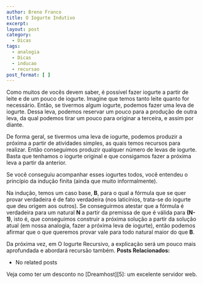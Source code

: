 ```yaml
---
author: Breno Franco
title: O Iogurte Indutivo
excerpt:
layout: post
category:
  - Dicas
tags:
  - analogia
  - Dicas
  - inducao
  - recursao
post_format: [ ]
---
```

Como muitos de vocês devem saber, é possível fazer iogurte a partir de leite e de um pouco de iogurte. Imagine que temos tanto leite quanto for necessário. Então, se tivermos algum iogurte, podemos fazer uma leva de iogurte. Dessa leva, podemos reservar um pouco para a produção de outra leva, da qual podemos tirar um pouco para originar a terceira, e assim por diante.

De forma geral, se tivermos uma leva de iogurte, podemos produzir a próxima a partir de atividades simples, as quais temos recursos para realizar. Então conseguimos produzir qualquer número de levas de iogurte. Basta que tenhamos o iogurte original e que consigamos fazer a próxima leva a partir da anterior.

Se você conseguiu acompanhar esses iogurtes todos, você entendeu o princípio da indução finita (ainda que muito informalmente).

Na indução, temos um caso base, **B**, para o qual a fórmula que se quer provar verdadeira é de fato verdadeira (nos laticínios, trata-se do iogurte que deu origem aos outros). Se conseguirmos atestar que a fórmula é verdadeira para um natural **N** a partir da premissa de que é válida para **(N-1)**, isto é, que conseguimos construir a próxima solução a partir da solução atual (em nossa analogia, fazer a próxima leva de iogurte), então podemos afirmar que o que queremos provar vale para todo natural maior do que **B**.

Da próxima vez, em O Iogurte Recursivo, a explicação será um pouco mais aprofundada e abordará recursão também. 
**Posts Relacionados:** 
*   No related posts










Veja como ter um desconto no [Dreamhost][5]: um excelente servidor web.






